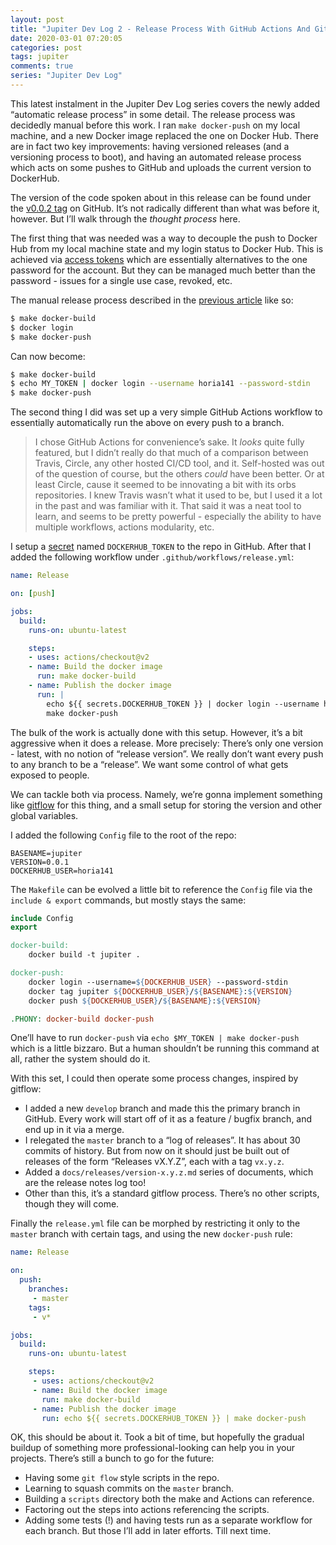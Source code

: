 ```yaml
---
layout: post
title: "Jupiter Dev Log 2 - Release Process With GitHub Actions And GitFlow"
date: 2020-03-01 07:20:05
categories: post
tags: jupiter
comments: true
series: "Jupiter Dev Log"
---
```

This latest instalment in the Jupiter Dev Log series covers the newly added “automatic release process” in some detail. The release process was decidedly manual before this work. I ran `make docker-push` on my local machine, and a new Docker image replaced the one on Docker Hub. There are in fact two key improvements:  having versioned releases (and a versioning process to boot), and having an automated release process which acts on some pushes to GitHub and uploads the current version to DockerHub.

The version of the code spoken about in this release can be found under the [v0.0.2 tag](https://github.com/horia141/jupiter/tree/v0.0.2) on GitHub. It’s not radically different than what was before it, however. But I’ll walk through the _thought process_ here.

The first thing that was needed was a way to decouple the push to Docker Hub from my local machine state and my login status to Docker Hub. This is achieved via [access tokens](https://www.docker.com/blog/docker-hub-new-personal-access-tokens/) which are essentially alternatives to the one password for the account. But they can be managed much better than the password - issues for a single use case, revoked, etc.

The manual release process described in the [previous article](https://dev.to/horia141/jupiter-dev-log-1-setting-up-publishing-to-dockerhub-1f1l) like so:

```bash
$ make docker-build
$ docker login
$ make docker-push
```

Can now become:

```bash
$ make docker-build
$ echo MY_TOKEN | docker login --username horia141 --password-stdin
$ make docker-push
```

The second thing I did was set up a very simple GitHub Actions workflow to essentially automatically run the above on every push to a branch.

> I chose GitHub Actions for convenience’s sake. It _looks_ quite fully featured, but I didn’t really do that much of a comparison between Travis, Circle, any other hosted CI/CD tool, and it. Self-hosted was out of the question of course, but the others _could_ have been better. Or at least Circle, cause it seemed to be innovating a bit with its orbs repositories. I knew Travis wasn’t what it used to be, but I used it a lot in the past and was familiar with it. That said it was a neat tool to learn, and seems to be pretty powerful - especially the ability to have multiple workflows, actions modularity, etc.

I setup a [secret](https://help.github.com/en/actions/configuring-and-managing-workflows/creating-and-storing-encrypted-secrets) named `DOCKERHUB_TOKEN` to the repo in GitHub. After that I added the following workflow under `.github/workflows/release.yml`:

```yaml
name: Release

on: [push]

jobs:
  build:
    runs-on: ubuntu-latest

    steps:
    - uses: actions/checkout@v2
    - name: Build the docker image
      run: make docker-build
    - name: Publish the docker image
      run: |
        echo ${{ secrets.DOCKERHUB_TOKEN }} | docker login --username horia141 --password-stdin
        make docker-push
```

The bulk of the work is actually done with this setup. However, it’s a bit aggressive when it does a release. More precisely:
There’s only one version - latest, with no notion of “release version”.
We really don’t want every push to any branch to be a “release”. We want some control of what gets exposed to people.

We can tackle both via process. Namely, we’re gonna implement something like [gitflow](https://www.atlassian.com/git/tutorials/comparing-workflows/gitflow-workflow) for this thing, and a small setup for storing the version and other global variables.

I added the following `Config` file to the root of the repo:

```
BASENAME=jupiter
VERSION=0.0.1
DOCKERHUB_USER=horia141
```

The `Makefile` can be evolved a little bit to reference the `Config` file via the `include & export` commands, but mostly stays the same:

```Makefile
include Config
export

docker-build:
    docker build -t jupiter .

docker-push:
    docker login --username=${DOCKERHUB_USER} --password-stdin
    docker tag jupiter ${DOCKERHUB_USER}/${BASENAME}:${VERSION}
    docker push ${DOCKERHUB_USER}/${BASENAME}:${VERSION}

.PHONY: docker-build docker-push
```

One’ll have to run `docker-push` via `echo $MY_TOKEN | make docker-push` which is a little bizzaro. But a human shouldn’t be running this command at all, rather the system should do it.

With this set, I could then operate some process changes, inspired by gitflow:
* I added a new `develop` branch and made this the primary branch in GitHub. Every work will start off of it as a feature / bugfix branch, and end up in it via a merge.
* I relegated the `master` branch to a “log of releases”. It has about 30 commits of history. But from now on it should just be built out of releases of the form “Releases vX.Y.Z”, each with a tag `vx.y.z`.
* Added a `docs/releases/version-x.y.z.md` series of documents, which are the release notes log too!
* Other than this, it’s a standard gitflow process. There’s no other scripts, though they will come.

Finally the `release.yml` file can be morphed by restricting it only to the `master` branch with certain tags, and using the new `docker-push` rule:

```yaml
name: Release

on:
  push:
    branches:
     - master
    tags:
     - v*

jobs:
  build:
    runs-on: ubuntu-latest

    steps:
     - uses: actions/checkout@v2
     - name: Build the docker image
       run: make docker-build
     - name: Publish the docker image
       run: echo ${{ secrets.DOCKERHUB_TOKEN }} | make docker-push
```

OK, this should be about it. Took a bit of time, but hopefully the gradual buildup of something more professional-looking can help you in your projects. There’s still a bunch to go for the future:
* Having some `git flow` style scripts in the repo.
* Learning to squash commits on the `master` branch.
* Building a `scripts` directory both the make and Actions can reference.
* Factoring out the steps into actions referencing the scripts.
* Adding some tests (!) and having tests run as a separate workflow for each branch.
But those I’ll add in later efforts. Till next time.
